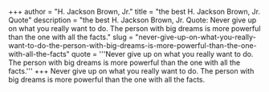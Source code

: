 +++
author = "H. Jackson Brown, Jr."
title = "the best H. Jackson Brown, Jr. Quote"
description = "the best H. Jackson Brown, Jr. Quote: Never give up on what you really want to do. The person with big dreams is more powerful than the one with all the facts."
slug = "never-give-up-on-what-you-really-want-to-do-the-person-with-big-dreams-is-more-powerful-than-the-one-with-all-the-facts"
quote = '''Never give up on what you really want to do. The person with big dreams is more powerful than the one with all the facts.'''
+++
Never give up on what you really want to do. The person with big dreams is more powerful than the one with all the facts.
